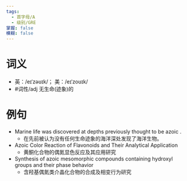 ```yaml
---
tags:
  - 首字母/A
  - 级别/GRE
掌握: false
模糊: false
---
```

# 词义
- 英：/eɪˈzəʊɪk/； 美：/eɪˈzoʊɪk/
- #词性/adj  无生命(迹象)的
# 例句
- Marine life was discovered at depths previously thought to be azoic .
	- 在先前被认为没有任何生命迹象的海洋深处发现了海洋生物。
- Azoic Color Reaction of Flavonoids and Their Analytical Application
	- 黄酮化合物的偶氮显色反应及其应用研究
- Synthesis of azoic mesomorphic compounds containing hydroxyl groups and their phase behavior
	- 含羟基偶氮类介晶化合物的合成及相变行为研究
